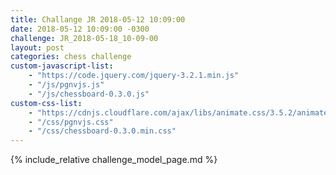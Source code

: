 ```yaml
---
title: Challange JR 2018-05-12 10:09:00
date: 2018-05-12 10:09:00 -0300
challenge: JR_2018-05-18_10-09-00
layout: post
categories: chess challenge
custom-javascript-list:
    - "https://code.jquery.com/jquery-3.2.1.min.js"
    - "/js/pgnvjs.js"
    - "/js/chessboard-0.3.0.js"
custom-css-list:
    - "https://cdnjs.cloudflare.com/ajax/libs/animate.css/3.5.2/animate.min.css"
    - "/css/pgnvjs.css"
    - "/css/chessboard-0.3.0.min.css"
---
```

{% include_relative challenge_model_page.md %}
